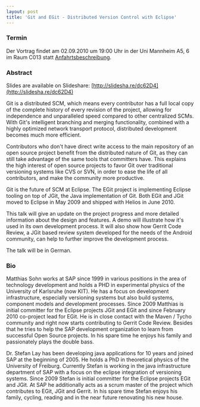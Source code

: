 ```yaml
---
layout: post
title: 'Git and EGit - Distributed Version Control with Eclipse'
---
```


### Termin

Der Vortrag findet am 02.09.2010 um 19:00 Uhr in der Uni Mannheim A5, 6 im Raum C013 statt [Anfahrtsbeschreibung](/getting-there).

### Abstract

Slides are available on Slideshare: [http://slidesha.re/dc62D4](http://slidesha.re/dc62D4)

Git is a distributed SCM, which means every contributor has a full local copy of the complete history of every revision of the project, allowing for independence and unparalleled speed compared to other centralized SCMs. With Git's intelligent branching and merging functionality, combined with a highly optimized network transport protocol, distributed development becomes much more efficient.

Contributors who don't have direct write access to the main repository of an open source project benefit from the distributed nature of Git, as they can still take advantage of the same tools that committers have. This explains the high interest of open source projects to favor Git over traditional versioning systems like CVS or SVN, in order to ease the life of all contributors, and make the community more productive.

Git is the future of SCM at Eclipse. The EGit project is implementing Eclipse tooling on top of JGit, the Java implementation of Git. Both EGit and JGit moved to Eclipse in May 2009 and shipped with Helios in June 2010.

This talk will give an update on the project progress and more detailed information about the design and features. A demo will illustrate how it's used in its own development process. It will also show how Gerrit Code Review, a JGit based review system developed for the needs of the Android community, can help to further improve the development process.

The talk will be in German.

### Bio

Matthias Sohn works at SAP since 1999 in various positions in the area of technology development and holds a PHD in experimental physics of the University of Karlsruhe (now KIT). He has a focus on development infrastructure, especially versioning systems but also build systems, component models and development processes. Since 2009 Matthias is initial committer for the Eclipse projects JGit and EGit and since February 2010 co-project lead for EGit. He is in close contact with the Maven / Tycho community and right now starts contributing to Gerrit Code Review. Besides that he tries to help the SAP development organization to learn from successful Open Source projects. In his spare time he enjoys his family and passionately plays the double bass.

Dr. Stefan Lay has been developing java applications for 10 years and joined SAP at the beginning of 2005. He holds a PhD in theoretical physics of the University of Freiburg.
Currently Stefan is working in the java infrastructure department of SAP with a focus on the eclipse integration of versioning systems. Since 2009 Stefan is initial committer for the Eclipse projects EGit and JGit. At SAP he additionally acts as a scrum master of the project which contributes to EGit, JGit and Gerrit.
In his spare time Stefan enjoys his family, cycling, reading and in the near future renovating his new house.
